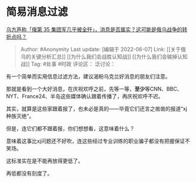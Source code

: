 # 简易消息过滤
[乌方声称「俄第 35 集团军几乎被全歼」，消息是否属实？这可能是俄乌战争的转折点吗？](https://www.zhihu.com/question/536131153/answer/2517389342)

> Author: #Anonymity
> Last update: [编辑于 2022-06-07]
> Link: [[关于俄乌的关键分析汇总]] [[为什么我们会战胜认知战]] [[为什么我们会输掉认知战]]
> Tag: #处事 #时政
> 评论区：
> 泛讨论：

有一个简单而实用信息过滤方法，建议渴盼乌克兰好消息的朋友们注意。

那就是看到一个大好消息，在庆祝欢呼之前，先等一等，**至少**等CNN、BBC、NYT、France24、半岛这些媒体确认跟着传播了，再庆祝欢呼不迟。

其实，就算是这些家跟着报了，也未必是真的——毕竟它们还言之凿凿的报道“xj种族灭绝”。

但是，连它们都不跟着报，你们想想看，这意味着什么？

意味着这事比xj问题还不好吹，连这些经过专业训练的职业骗子都没有把握保证不笑场。

这标准实在是不能再放得更低了。

再低都没有刻度了。
